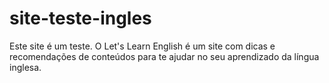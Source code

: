 # site-teste-ingles
Este site é um teste.
O Let's Learn English é um site com dicas e recomendações de conteúdos para te ajudar no seu aprendizado da língua inglesa.
